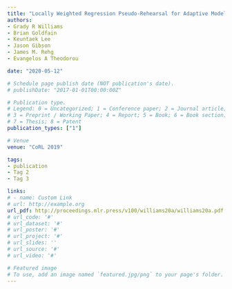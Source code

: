 ```yaml
---
title: "Locally Weighted Regression Pseudo-Rehearsal for Adaptive Model Predictive Control"
authors:
- Grady R Williams
- Brian Goldfain
- Keuntaek Lee
- Jason Gibson
- James M. Rehg
- Evangelos A Theodorou

date: "2020-05-12"

# Schedule page publish date (NOT publication's date).
# publishDate: "2017-01-01T00:00:00Z"

# Publication type.
# Legend: 0 = Uncategorized; 1 = Conference paper; 2 = Journal article;
# 3 = Preprint / Working Paper; 4 = Report; 5 = Book; 6 = Book section;
# 7 = Thesis; 8 = Patent
publication_types: ["1"]

# Venue
venue: "CoRL 2019"

tags:
- publication
- Tag 2
- Tag 3

links:
# - name: Custom Link
# url: http://example.org
url_pdf: http://proceedings.mlr.press/v100/williams20a/williams20a.pdf
# url_code: '#'
# url_dataset: '#'
# url_poster: '#'
# url_project: '#'
# url_slides: ''
# url_source: '#'
# url_video: '#'

# Featured image
# To use, add an image named `featured.jpg/png` to your page's folder. 
---
```

